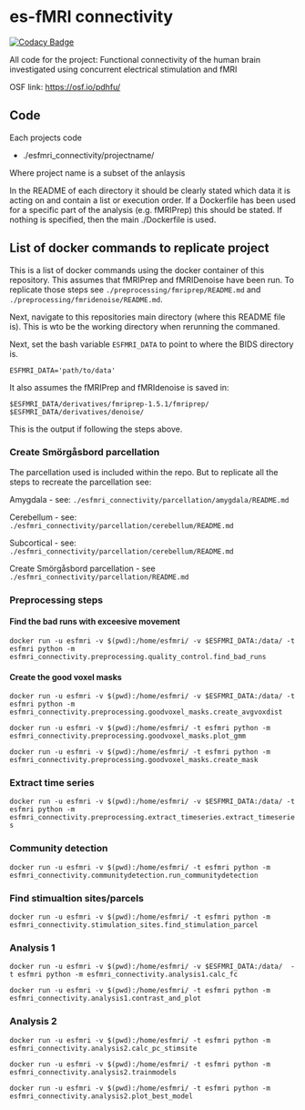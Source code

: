 # es-fMRI connectivity

[![Codacy Badge](https://api.codacy.com/project/badge/Grade/20435b80c0ed49f7bdf5341a65ad7ff6)](https://www.codacy.com?utm_source=github.com&utm_medium=referral&utm_content=wiheto/esfmri_connectivity&utm_campaign=Badge_Grade)

All code for the project: Functional connectivity of the human brain investigated using concurrent electrical stimulation and fMRI

OSF link: <https://osf.io/pdhfu/>

## Code

Each projects code

-   ./esfmri_connectivity/projectname/

Where project name is a subset of the anlaysis

In the README of each directory it should be clearly stated which data it is acting on and contain a list or execution order. If a Dockerfile has been used for a specific part of the analysis (e.g. fMRIPrep) this should be stated. If nothing is specified, then the main ./Dockerfile is used.

## List of docker commands to replicate project

This is a list of docker commands using the docker container of this repository. This assumes that fMRIPrep and fMRIDenoise have been run. To replicate those steps see `./preprocessing/fmriprep/README.md` and `./preprocessing/fmridenoise/README.md`.

Next, navigate to this repositories main directory (where this README file is). This is wto be the working directory when rerunning the commaned.

Next, set the bash variable `ESFMRI_DATA` to point to where the BIDS directory is.

`ESFMRI_DATA='path/to/data'`

It also assumes the fMRIPrep and fMRIdenoise is saved in:

`$ESFMRI_DATA/derivatives/fmriprep-1.5.1/fmriprep/`
`$ESFMRI_DATA/derivatives/denoise/`

This is the output if following the steps above.

### Create Smörgåsbord parcellation

The parcellation used is included within the repo. But to replicate all the steps to recreate the parcellation see:

Amygdala - see: `./esfmri_connectivity/parcellation/amygdala/README.md`

Cerebellum - see: `./esfmri_connectivity/parcellation/cerebellum/README.md`

Subcortical - see: `./esfmri_connectivity/parcellation/cerebellum/README.md`

Create Smörgåsbord parcellation - see `./esfmri_connectivity/parcellation/README.md`

### Preprocessing steps

#### Find the bad runs with exceesive movement

`docker run -u esfmri -v $(pwd):/home/esfmri/ -v $ESFMRI_DATA:/data/ -t esfmri python -m esfmri_connectivity.preprocessing.quality_control.find_bad_runs`

#### Create the good voxel masks

`docker run -u esfmri -v $(pwd):/home/esfmri/ -v $ESFMRI_DATA:/data/ -t esfmri python -m esfmri_connectivity.preprocessing.goodvoxel_masks.create_avgvoxdist`

`docker run -u esfmri -v $(pwd):/home/esfmri/ -t esfmri python -m esfmri_connectivity.preprocessing.goodvoxel_masks.plot_gmm`

`docker run -u esfmri -v $(pwd):/home/esfmri/ -t esfmri python -m esfmri_connectivity.preprocessing.goodvoxel_masks.create_mask`

### Extract time series

`docker run -u esfmri -v $(pwd):/home/esfmri/ -v $ESFMRI_DATA:/data/ -t esfmri python -m esfmri_connectivity.preprocessing.extract_timeseries.extract_timeseries`

### Community detection

`docker run -u esfmri -v $(pwd):/home/esfmri/ -t esfmri python -m esfmri_connectivity.communitydetection.run_communitydetection`

### Find stimualtion sites/parcels

`docker run -u esfmri -v $(pwd):/home/esfmri/ -t esfmri python -m esfmri_connectivity.stimulation_sites.find_stimulation_parcel`

### Analysis 1

`docker run -u esfmri -v $(pwd):/home/esfmri/ -v $ESFMRI_DATA:/data/  -t esfmri python -m esfmri_connectivity.analysis1.calc_fc`

`docker run -u esfmri -v $(pwd):/home/esfmri/ -t esfmri python -m esfmri_connectivity.analysis1.contrast_and_plot`

### Analysis 2

`docker run -u esfmri -v $(pwd):/home/esfmri/ -t esfmri python -m esfmri_connectivity.analysis2.calc_pc_stimsite`

`docker run -u esfmri -v $(pwd):/home/esfmri/ -t esfmri python -m esfmri_connectivity.analysis2.trainmodels`

`docker run -u esfmri -v $(pwd):/home/esfmri/ -t esfmri python -m esfmri_connectivity.analysis2.plot_best_model`
